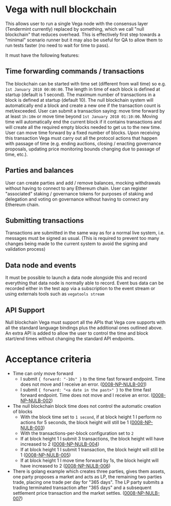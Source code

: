 # Vega with null blockchain

This allows user to run a single Vega node with the consensus layer (Tendermint currently) replaced by something, which we call "null blockchain" that reduces overhead. 
This is effectively first step towards a "minimal" scenario runner but it may also be useful for QA to allow them to run tests faster (no need to wait for time to pass).

It must have the following features:

## Time forwarding commands / transactions

The blockchain can be started with time set (different from wall time) so e.g. `1st January 2010 00:00:00`. 
The length in time of each block is defined at startup (default is 1 second).
The maximum number of transactions in a block is defined at startup (default 10). The null blockchain system will automatically end a block and create a new one if the transaction count is met/exceeded.
User can submit a transaction saying: move time forward by at least `1h:10m` or move time beyond `1st January 2010 01:10:00`. Moving time will automatically end the current block if it contains transactions and will create all the required empty blocks needed to get us to the new time.
User can move time forward by a fixed number of blocks. 
Upon receiving this transaction Vega must carry out all the protocol actions that happen with passage of time (e.g. ending auctions, closing / enacting governance proposals, updating price monitoring bounds changing due to passage of time, etc.). 

## Parties and balances

User can create parties and add / remove balances, mocking withdrawals without having to connect to any Ethereum chain. User can register "associated" staking / governance tokens for purposes of staking and delegation and voting on governance without having to connect any Ethereum chain. 

## Submitting transactions

Transactions are submitted in the same way as for a normal live system, i.e. messages must be signed as usual.
(This is required to prevent too many changes being made to the current system to avoid the signing and validation process)

## Data node and events

It must be possible to launch a data node alongside this and record everything that data node is normally able to record. 
Event bus data can be recorded either in the test app via a subscription to the event stream or using externals tools such as `vegatools stream`


## API Support

Null blockchain Vega must support all the APIs that Vega core supports with all the standard language bindings plus the additional ones outlined above. 
An extra API is added to allow the user to control the time and block start/end times without changing the standard API endpoints.

# Acceptance criteria

- Time can only move forward
  - I submit `{ forward: "-10s" }` to the time fast forward endpoint. Time does not move and I receive an error. (<a name="0008-NP-NULB-001" href="#0008-NP-NULB-001">0008-NP-NULB-001</a>)
  - I submit `{ forward: "<a date in the past>" }` to the time fast forward endpoint. Time does not move and I receive an error. (<a name="0008-NP-NULB-002" href="#0008-NP-NULB-002">0008-NP-NULB-002</a>)
- The null blockchain block time does not control the automatic creation of blocks
  - With the block time set to `1 second`, if at block height 1 I perform no actions for 5 seconds, the block height will still be 1 (<a name="0008-NP-NULB-003" href="#0008-NP-NULB-003">0008-NP-NULB-003</a>)
  - With the transactions-per-block configuration set to `2`
   - If at block height 1 I submit 3 transactions, the block height will have increased to 2 (<a name="0008-NP-NULB-004" href="#0008-NP-NULB-004">0008-NP-NULB-004</a>)
   - If at block height 1 I submit 1 transaction, the block height will still be 1 (<a name="0008-NP-NULB-005" href="#0008-NP-NULB-005">0008-NP-NULB-005</a>)
  - If at block height 1 I move time forward by 1s, the block height will have increased to 2 (<a name="0008-NP-NULB-006" href="#0008-NP-NULB-006">0008-NP-NULB-006</a>)
- There is golang example which creates three parties, gives them assets, one party proposes a market and acts as LP, the remaining two parties trade, placing one trade per day for "365 days".  The LP party submits a trading terminated transaction after "365 days" and a subsequent settlement price transaction and the market settles. (<a name="0008-NP-NULB-007" href="#0008-NP-NULB-007">0008-NP-NULB-007</a>) 


